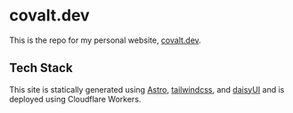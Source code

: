 # covalt.dev

This is the repo for my personal website, [covalt.dev](https://covalt.dev).

## Tech Stack

This site is statically generated using [Astro](https://astro.build/),
[tailwindcss](https://tailwindcss.com/), and [daisyUI](https://daisyui.com/) and
is deployed using Cloudflare Workers.
